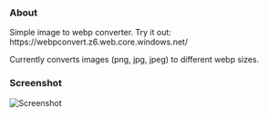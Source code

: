 <h3>About</h3>	
Simple image to webp converter.
Try it out: https://webpconvert.z6.web.core.windows.net/

Currently converts images (png, jpg, jpeg) to different webp sizes.

<h3>Screenshot</h3>

![Screenshot](https://webpconvert.z6.web.core.windows.net/Screenshot.png)

